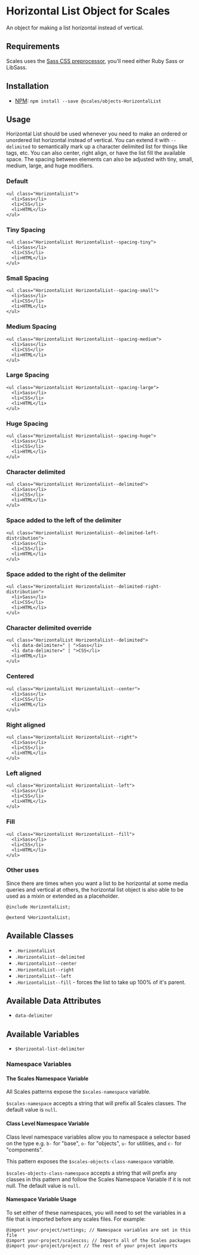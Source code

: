 # Horizontal List Object for Scales

An object for making a list horizontal instead of vertical.

## Requirements

Scales uses the [Sass CSS preprocessor](http://sass-lang.com/), you'll need either Ruby Sass or LibSass.

## Installation

* [NPM](http://npmjs.com): `npm install --save @scales/objects-HorizontalList`

## Usage

Horizontal List should be used whenever you need to make an ordered or unordered list horizontal instead of vertical. You can extend it with `--delimited` to semantically mark up a character delimited list for things like tags, etc. You can also center, right align, or have the list fill the available space. The spacing between elements can also be adjusted
with tiny, small, medium, large, and huge modifiers.

### Default

```
<ul class="HorizontalList">
  <li>Sass</li>
  <li>CSS</li>
  <li>HTML</li>
</ul>
```

### Tiny Spacing

```
<ul class="HorizontalList HorizontalList--spacing-tiny">
  <li>Sass</li>
  <li>CSS</li>
  <li>HTML</li>
</ul>
```

### Small Spacing

```
<ul class="HorizontalList HorizontalList--spacing-small">
  <li>Sass</li>
  <li>CSS</li>
  <li>HTML</li>
</ul>
```

### Medium Spacing

```
<ul class="HorizontalList HorizontalList--spacing-medium">
  <li>Sass</li>
  <li>CSS</li>
  <li>HTML</li>
</ul>
```

### Large Spacing

```
<ul class="HorizontalList HorizontalList--spacing-large">
  <li>Sass</li>
  <li>CSS</li>
  <li>HTML</li>
</ul>
```

### Huge Spacing

```
<ul class="HorizontalList HorizontalList--spacing-huge">
  <li>Sass</li>
  <li>CSS</li>
  <li>HTML</li>
</ul>
```



### Character delimited

```
<ul class="HorizontalList HorizontalList--delimited">
  <li>Sass</li>
  <li>CSS</li>
  <li>HTML</li>
</ul>
```

### Space added to the left of the delimiter

```
<ul class="HorizontalList HorizontalList--delimited-left-distribution">
  <li>Sass</li>
  <li>CSS</li>
  <li>HTML</li>
</ul>
```

### Space added to the right of the delimiter

```
<ul class="HorizontalList HorizontalList--delimited-right-distribution">
  <li>Sass</li>
  <li>CSS</li>
  <li>HTML</li>
</ul>
```

### Character delimited override

```
<ul class="HorizontalList HorizontalList--delimited">
  <li data-delimiter=" | ">Sass</li>
  <li data-delimiter=" | ">CSS</li>
  <li>HTML</li>
</ul>
```

### Centered

```
<ul class="HorizontalList HorizontalList--center">
  <li>Sass</li>
  <li>CSS</li>
  <li>HTML</li>
</ul>
```

### Right aligned

```
<ul class="HorizontalList HorizontalList--right">
  <li>Sass</li>
  <li>CSS</li>
  <li>HTML</li>
</ul>
```

### Left aligned

```
<ul class="HorizontalList HorizontalList--left">
  <li>Sass</li>
  <li>CSS</li>
  <li>HTML</li>
</ul>
```

### Fill

```
<ul class="HorizontalList HorizontalList--fill">
  <li>Sass</li>
  <li>CSS</li>
  <li>HTML</li>
</ul>
```

### Other uses

Since there are times when you want a list to be horizontal at some media queries and vertical at others, the horizontal list object is also able to be used as a mixin or extended as a placeholder.

```
@include HorizontalList;

@extend %HorizontalList;
```

## Available Classes

* `.HorizontalList`
* `.HorizontalList--delimited`
* `.HorizontalList--center`
* `.HorizontalList--right`
* `.HorizontalList--left`
* `.HorizontalList--fill` - forces the list to take up 100% of it's parent.

## Available Data Attributes

* `data-delimiter`

## Available Variables

* `$horizontal-list-delimiter`

### Namespace Variables

#### The Scales Namespace Variable

All Scales patterns expose the `$scales-namespace` variable.

`$scales-namespace` accepts a string that will prefix all Scales classes. The default value is `null`.

#### Class Level Namespace Variable

Class level namespace variables allow you to namespace a selector based on the type e.g. `b-` for "base", `o-` for "objects", `u-` for utilities, and `c-` for "components".

This pattern exposes the `$scales-objects-class-namespace` variable.

`$scales-objects-class-namespace` accepts a string that will prefix any classes in this pattern and follow the Scales Namespace Variable if it is not null. The default value is `null`.

#### Namespace Variable Usage

To set either of these namespaces, you will need to set the variables in a file that is imported before any scales files. For example:

```
@import your-project/settings; // Namespace variables are set in this file
@import your-project/scalescss; // Imports all of the Scales packages
@import your-project/project // The rest of your project imports
```
